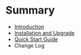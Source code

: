 # Summary

* [Introduction](README.md)
* [Installation and Upgrade](installationand_upgrade_md.md)
* [Quick Start Guide](quick_start_guide.md)
* Change Log


